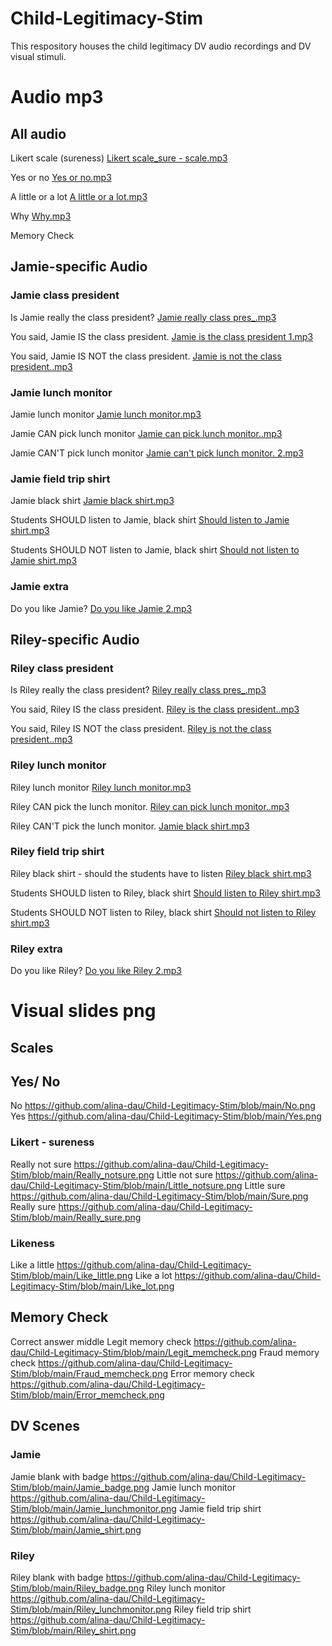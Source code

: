 # Child-Legitimacy-Stim
This respository houses the child legitimacy DV audio recordings and DV visual stimuli. 

# Audio mp3 

## All audio

Likert scale (sureness) 
[Likert scale_sure - scale.mp3](https://github.com/user-attachments/files/23125294/Likert.scale_sure.-.scale.mp3)

Yes or no 
[Yes or no.mp3](https://github.com/user-attachments/files/23127276/Yes.or.no.mp3)

A little or a lot 
[A little or a lot.mp3](https://github.com/user-attachments/files/23127282/A.little.or.a.lot.mp3)

Why 
[Why.mp3](https://github.com/user-attachments/files/23127284/Why.mp3)

Memory Check 


## Jamie-specific Audio 

### Jamie class president 
Is Jamie really the class president? 
[Jamie really class pres_.mp3](https://github.com/user-attachments/files/23125236/Jamie.really.class.pres_.mp3)

You said, Jamie IS the class president. 
[Jamie is the class president 1.mp3](https://github.com/user-attachments/files/23125380/Jamie.is.the.class.president.1.mp3)

You said, Jamie IS NOT the class president.
[Jamie is not the class president..mp3](https://github.com/user-attachments/files/23125397/Jamie.is.not.the.class.president.mp3)

### Jamie lunch monitor 
Jamie lunch monitor 
[Jamie lunch monitor.mp3](https://github.com/user-attachments/files/23125309/Jamie.lunch.monitor.mp3)

Jamie CAN pick lunch monitor 
[Jamie can pick lunch monitor..mp3](https://github.com/user-attachments/files/23125340/Jamie.can.pick.lunch.monitor.mp3)

Jamie CAN'T pick lunch monitor 
[Jamie can't pick lunch monitor. 2.mp3](https://github.com/user-attachments/files/23125351/Jamie.can.t.pick.lunch.monitor.2.mp3)

### Jamie field trip shirt 
Jamie black shirt 
[Jamie black shirt.mp3](https://github.com/user-attachments/files/23126364/Jamie.black.shirt.mp3)

Students SHOULD listen to Jamie, black shirt 
[Should listen to Jamie shirt.mp3](https://github.com/user-attachments/files/23126385/Should.listen.to.Jamie.shirt.mp3)

Students SHOULD NOT listen to Jamie, black shirt 
[Should not listen to Jamie shirt.mp3](https://github.com/user-attachments/files/23126402/Should.not.listen.to.Jamie.shirt.mp3)

### Jamie extra 
Do you like Jamie? 
[Do you like Jamie 2.mp3](https://github.com/user-attachments/files/23126721/Do.you.like.Jamie.2.mp3)

## Riley-specific Audio 

### Riley class president 
Is Riley really the class president? 
[Riley really class pres_.mp3](https://github.com/user-attachments/files/23124831/Riley.really.class.pres_.mp3)

You said, Riley IS the class president. 
[Riley is the class president..mp3](https://github.com/user-attachments/files/23125543/Riley.is.the.class.president.mp3)

You said, Riley IS NOT the class president. 
[Riley is not the class president..mp3](https://github.com/user-attachments/files/23125572/Riley.is.not.the.class.president.mp3)

### Riley lunch monitor 
Riley lunch monitor
[Riley lunch monitor.mp3](https://github.com/user-attachments/files/23125321/Riley.lunch.monitor.mp3)

Riley CAN pick the lunch monitor. 
[Riley can pick lunch monitor..mp3](https://github.com/user-attachments/files/23125660/Riley.can.pick.lunch.monitor.mp3)

Riley CAN'T pick the lunch monitor. 
[Jamie black shirt.mp3](https://github.com/user-attachments/files/23126173/Jamie.black.shirt.mp3)

### Riley field trip shirt 
Riley black shirt - should the students have to listen 
[Riley black shirt.mp3](https://github.com/user-attachments/files/23127101/Riley.black.shirt.mp3)

Students SHOULD listen to Riley, black shirt 
[Should listen to Riley shirt.mp3](https://github.com/user-attachments/files/23126475/Should.listen.to.Riley.shirt.mp3)

Students SHOULD NOT listen to Riley, black shirt 
[Should not listen to Riley shirt.mp3](https://github.com/user-attachments/files/23126480/Should.not.listen.to.Riley.shirt.mp3)

### Riley extra 
Do you like Riley? 
[Do you like Riley 2.mp3](https://github.com/user-attachments/files/23126708/Do.you.like.Riley.2.mp3)

# Visual slides png 

## Scales 

## Yes/ No 
No https://github.com/alina-dau/Child-Legitimacy-Stim/blob/main/No.png
Yes https://github.com/alina-dau/Child-Legitimacy-Stim/blob/main/Yes.png

### Likert - sureness 
Really not sure https://github.com/alina-dau/Child-Legitimacy-Stim/blob/main/Really_notsure.png
Little not sure https://github.com/alina-dau/Child-Legitimacy-Stim/blob/main/Little_notsure.png
Little sure https://github.com/alina-dau/Child-Legitimacy-Stim/blob/main/Sure.png
Really sure https://github.com/alina-dau/Child-Legitimacy-Stim/blob/main/Really_sure.png

### Likeness 
Like a little https://github.com/alina-dau/Child-Legitimacy-Stim/blob/main/Like_little.png
Like a lot https://github.com/alina-dau/Child-Legitimacy-Stim/blob/main/Like_lot.png

## Memory Check 
Correct answer middle
Legit memory check https://github.com/alina-dau/Child-Legitimacy-Stim/blob/main/Legit_memcheck.png
Fraud memory check https://github.com/alina-dau/Child-Legitimacy-Stim/blob/main/Fraud_memcheck.png
Error memory check https://github.com/alina-dau/Child-Legitimacy-Stim/blob/main/Error_memcheck.png

## DV Scenes 

### Jamie 
Jamie blank with badge https://github.com/alina-dau/Child-Legitimacy-Stim/blob/main/Jamie_badge.png
Jamie lunch monitor https://github.com/alina-dau/Child-Legitimacy-Stim/blob/main/Jamie_lunchmonitor.png
Jamie field trip shirt https://github.com/alina-dau/Child-Legitimacy-Stim/blob/main/Jamie_shirt.png

### Riley
Riley blank with badge https://github.com/alina-dau/Child-Legitimacy-Stim/blob/main/Riley_badge.png
Riley lunch monitor https://github.com/alina-dau/Child-Legitimacy-Stim/blob/main/Riley_lunchmonitor.png
Riley field trip shirt https://github.com/alina-dau/Child-Legitimacy-Stim/blob/main/Riley_shirt.png


